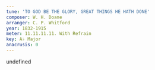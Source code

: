 ```yaml
---
tune: 'TO GOD BE THE GLORY, GREAT THINGS HE HATH DONE'
composer: W. H. Doane
arranger: C. P. Whitford
year: 1832-1915
meter: 11.11.11.11. With Refrain
key: A♭ Major
anacrusis: 0
---
```

undefined